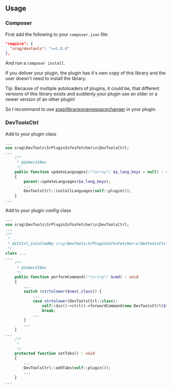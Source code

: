 ## Usage

### Composer

First add the following to your `composer.json` file:

```json
"require": {
  "srag/devtools": ">=1.0.0"
},
```

And run a `composer install`.

If you deliver your plugin, the plugin has it's own copy of this library and the user doesn't need to install the library.

Tip: Because of multiple autoloaders of plugins, it could be, that different versions of this library exists and suddenly your plugin use an older or a newer version of an other plugin!

So I recommand to use [srag/librariesnamespacechanger](https://packagist.org/packages/srag/librariesnamespacechanger) in your plugin.

### DevToolsCtrl

Add to your plugin class

```php
...
use srag\DevTools\SrPluginInfosFetcher\x\DevToolsCtrl;
...
    /**
     * @inheritDoc
     */
    public function updateLanguages(/*?array*/ $a_lang_keys = null) : void
    {
        parent::updateLanguages($a_lang_keys);
        ...
        DevToolsCtrl::installLanguages(self::plugin());
    }
...
```

Add to your plugin config class

```php
...
use srag\DevTools\SrPluginInfosFetcher\x\DevToolsCtrl;
...
/**
 * ...
 * @ilCtrl_isCalledBy srag\DevTools\SrPluginInfosFetcher\x\DevToolsCtrl: ilXConfigGUI
 */
class ...
...
    /**
     * @inheritDoc
     */
    public function performCommand(/*string*/ $cmd) : void
    {
        ...
        switch (strtolower($next_class)) {
            ...
            case strtolower(DevToolsCtrl::class):
                self::dic()->ctrl()->forwardCommand(new DevToolsCtrl($this, self::plugin()));
                break;
            ...
        }
        ...
    }
...
    /**
     *
     */
    protected function setTabs() : void
    {
        ...
        DevToolsCtrl::addTabs(self::plugin());
        ...
    }
...
```
